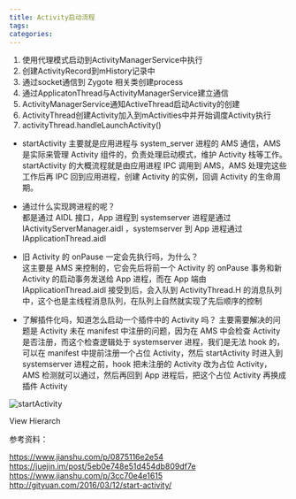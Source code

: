 ```yaml
---
title: Activity启动流程
tags:
categories:
---
```


1. 使用代理模式启动到ActivityManagerService中执行
2. 创建ActivityRecord到mHistory记录中
3. 通过socket通信到 Zygote 相关类创建process
4. 通过ApplicatonThread与ActivityManagerService建立通信
5. ActivityManagerService通知ActiveThread启动Activity的创建
6. ActivityThread创建Activity加入到mActivities中并开始调度Activity执行
7. activityThread.handleLaunchActivity()


+ startActivity 主要就是应用进程与 system_server 进程的 AMS 通信，AMS 是实际来管理 Activity 组件的，负责处理启动模式，维护 Activity 栈等工作。startActivity 的大概流程就是由应用进程 IPC 调用到 AMS，AMS 处理完这些工作后再 IPC 回到应用进程，创建 Activity 的实例，回调 Activity 的生命周期。

+ 通过什么实现跨进程的呢？    
都是通过 AIDL 接口，App 进程到 systemserver 进程是通过 IActivityServerManager.aidl ，systemserver 到 App 进程通过 IApplicationThread.aidl

+ 旧 Activity 的 onPause 一定会先执行吗，为什么？  
这主要是 AMS 来控制的，它会先后将前一个 Activity 的 onPause 事务和新 Activity 的启动事务发送给 App 进程，而在 App 端由 IApplicationThread.aidl 接受到后，会入队到 ActivityThread.H 的消息队列中，这个也是主线程消息队列，在队列上自然就实现了先后顺序的控制

+ 了解插件化吗，知道怎么启动一个插件中的 Activity 吗？
主要需要解决的问题是 Activity 未在 manifest 中注册的问题，因为在 AMS 中会检查 Activity 是否注册，而这个检查逻辑处于 systemserver 进程，我们是无法 hook 的，可以在 manifest 中提前注册一个占位 Activity，然后 startActivity 时进入到 systemserver 进程之前，hook 把未注册的 Activity 改为占位 Activity，AMS 检测就可以通过，然后再回到 App 进程后，把这个占位 Activity 再换成插件 Activity

![startActivity](https://tva2.sinaimg.cn/large/d7f9b0f4gy1gg81dar4ydj20vv0qvq8t.jpg)

View Hierarch

参考资料：

https://www.jianshu.com/p/0875116e2e54  
https://juejin.im/post/5eb0e748e51d454db809df7e  
https://www.jianshu.com/p/3cc70e4e1615
http://gityuan.com/2016/03/12/start-activity/